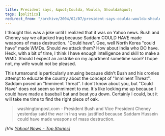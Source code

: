 ```yaml
---
title: President says, &quot;Coulda, Woulda, Shoulda&quot;
tags: [politics]
redirect_from: "/archive/2004/02/07/president-says-coulda-woulda-shoulda.aspx/"
---
```


I thought this was a joke until I realized that it was on Yahoo news.
Bush and Cheney say we attacked Iraq because Saddam COULD HAVE made
weapons of mass destruction. "Could have". Gee, well North Korea "could
have" made WMDs. Should we attack them? How about India who DO have.
Heck, with a bit of time, I think I have enough intelligence and skill
to make a WMD. Should I expect an airstrike on my apartment sometime
soon? I hope not, my wife would not be pleased.

This turnaround is particularly amusing because didn't Bush and his
cronies attempt to educate the country about the concept of "Imminent
Threat". Saddam posed an "Imminent Threat". I don't know about you, but
"Could Have" does not seem so immiment to me. It's like locking me up
because I could have made a baseball bat and beat you down. Certainly I
could, but it will take me time to find the right piece of oak.

> washingtonpost.com - President Bush and Vice President Cheney
> yesterday said the war in Iraq was justified because Saddam Hussein
> could have made weapons of mass destruction.

*[Via [Yahoo! News - Top
Stories](http://us.rd.yahoo.com/dailynews/rss/716/*http://story.news.yahoo.com/news?tmpl=story2&u=/washpost/20040208/ts_washpost/a22301_2004feb7)]*

